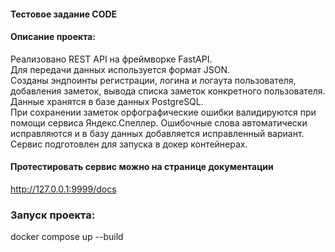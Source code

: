 #### Тестовое задание CODE

#### Описание проекта:
Реализовано REST API на фреймворке FastAPI.  
Для передачи данных используется формат JSON.  
Созданы эндпоинты регистрации, логина и логаута пользователя, добавления заметок, вывода списка заметок конкретного пользователя.  
Данные хранятся в базе данных PostgreSQL.  
При сохранении заметок орфографические ошибки валидируются при помощи сервиса Яндекс.Спеллер. Ошибочные слова автоматически исправляются и в базу данных добавляется исправленный вариант.  
Сервис подготовлен для запуска в докер контейнерах.  

#### Протестировать сервис можно на странице документации
http://127.0.0.1:9999/docs

### Запуск проекта:
docker compose up --build